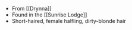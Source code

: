 - From [[Drynna]]
- Found in the [[Sunrise Lodge]]
- Short-haired, female halfling, dirty-blonde hair